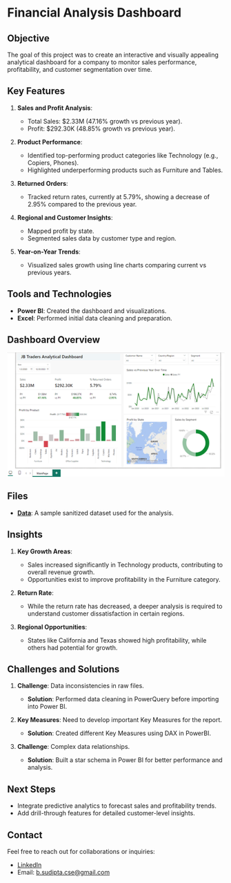 # Financial Analysis Dashboard

## Objective
The goal of this project was to create an interactive and visually appealing analytical dashboard for a company to monitor sales performance, profitability, and customer segmentation over time.

## Key Features
1. **Sales and Profit Analysis**:
   - Total Sales: $2.33M (47.16% growth vs previous year).
   - Profit: $292.30K (48.85% growth vs previous year).

2. **Product Performance**:
   - Identified top-performing product categories like Technology (e.g., Copiers, Phones).
   - Highlighted underperforming products such as Furniture and Tables.

3. **Returned Orders**:
   - Tracked return rates, currently at 5.79%, showing a decrease of 2.95% compared to the previous year.

4. **Regional and Customer Insights**:
   - Mapped profit by state.
   - Segmented sales data by customer type and region.

5. **Year-on-Year Trends**:
   - Visualized sales growth using line charts comparing current vs previous years.

## Tools and Technologies
- **Power BI**: Created the dashboard and visualizations.
- **Excel**: Performed initial data cleaning and preparation.

## Dashboard Overview
![Financial Analysis Dashboard](https://github.com/AnalystSudipta/BI_Portfolio/blob/main/Project1_Financial_Analysis_Dashboard/1_MainPage.png)

## Files
- **[Data]([Project1_Financial_Analysis_Dashboard/Data](https://github.com/AnalystSudipta/BI_Portfolio/blob/main/Project1_Financial_Analysis_Dashboard/Data/SampleFinancial_Data.xls))**: A sample sanitized dataset used for the analysis.


## Insights
1. **Key Growth Areas**:
   - Sales increased significantly in Technology products, contributing to overall revenue growth.
   - Opportunities exist to improve profitability in the Furniture category.

2. **Return Rate**:
   - While the return rate has decreased, a deeper analysis is required to understand customer dissatisfaction in certain regions.

3. **Regional Opportunities**:
   - States like California and Texas showed high profitability, while others had potential for growth.

## Challenges and Solutions
1. **Challenge**: Data inconsistencies in raw files.
   - **Solution**: Performed data cleaning in PowerQuery before importing into Power BI.

2. **Key Measures**: Need to develop important Key Measures for the report.
    - **Solution**: Created different Key Measures using DAX in PowerBI.
   
3. **Challenge**: Complex data relationships.
   - **Solution**: Built a star schema in Power BI for better performance and analysis.

## Next Steps
- Integrate predictive analytics to forecast sales and profitability trends.
- Add drill-through features for detailed customer-level insights.

## Contact
Feel free to reach out for collaborations or inquiries:
- [LinkedIn](https://www.linkedin.com/in/sudipta-biswas-cs/)
- Email: b.sudipta.cse@gmail.com
